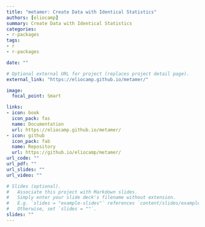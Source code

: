 ```yaml
---
title: "metamer: Create Data with Identical Statistics"
authors: [eliocamp]
summary: Create Data with Identical Statistics
categories:
- r-packages
tags:
- r
- r-packages

date: ""

# Optional external URL for project (replaces project detail page).
external_link: "https://eliocamp.github.io/metamer/"

image:
  focal_point: Smart

links:
- icon: book
  icon_pack: fas
  name: Documentation
  url: https://eliocamp.github.io/metamer/
- icon: github
  icon_pack: fab
  name: Repository
  url: https://github.io/eliocamp/metamer/
url_code: ""
url_pdf: ""
url_slides: ""
url_video: ""

# Slides (optional).
#   Associate this project with Markdown slides.
#   Simply enter your slide deck's filename without extension.
#   E.g. `slides = "example-slides"` references `content/slides/example-slides.md`.
#   Otherwise, set `slides = ""`.
slides: ""
---
```

